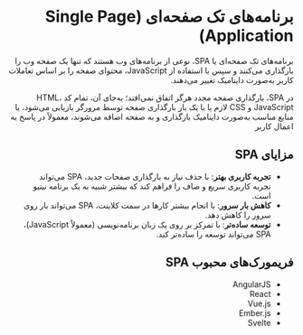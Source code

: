 <div dir="rtl">
  

  
# برنامه‌های تک صفحه‌ای (Single Page Application)

برنامه‌های تک صفحه‌ای یا SPA، نوعی از برنامه‌های وب هستند که تنها یک صفحه وب را بارگذاری می‌کنند و سپس با استفاده از JavaScript، محتوای صفحه را بر اساس تعاملات کاربر به‌صورت داینامیک تغییر می‌دهند. 

در SPA، بارگذاری صفحه مجدد هرگز اتفاق نمی‌افتد؛ به‌جای آن، تمام کد HTML، JavaScript و CSS لازم یا با یک بار بارگذاری صفحه توسط مرورگر بازیابی می‌شود، یا منابع مناسب به‌صورت داینامیک بارگذاری و به صفحه اضافه می‌شوند، معمولاً در پاسخ به اعمال کاربر

## مزایای SPA

- **تجربه کاربری بهتر**: با حذف نیاز به بارگذاری صفحات جدید، SPA می‌تواند تجربه کاربری سریع و صاف را فراهم کند که بیشتر شبیه به یک برنامه نیتیو است.
- **کاهش بار سرور**: با انجام بیشتر کارها در سمت کلاینت، SPA می‌تواند بار روی سرور را کاهش دهد.
- **توسعه ساده‌تر**: با تمرکز بر روی یک زبان برنامه‌نویسی (معمولاً JavaScript)، SPA می‌تواند توسعه را ساده‌تر کند.

## فریمورک‌های محبوب SPA

- AngularJS
- React
- Vue.js
- Ember.js
- Svelte


</div>
